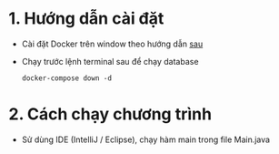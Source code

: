 # 1. Hướng dẫn cài đặt

-   Cài đặt Docker trên window theo hướng dẫn [sau](https://docs.docker.com/desktop/setup/install/windows-install/)
-   Chạy trước lệnh terminal sau để chạy database

    ```
    docker-compose down -d
    ```

# 2. Cách chạy chương trình

-   Sử dùng IDE (IntelliJ / Eclipse), chạy hàm main trong file Main.java
